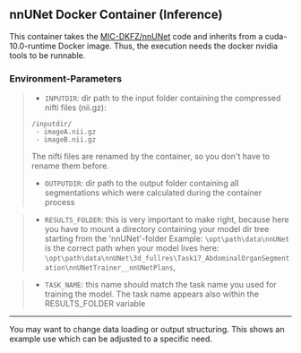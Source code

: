 ## nnUNet Docker Container (Inference)

This container takes the [MIC-DKFZ/nnUNet](https://github.com/MIC-DKFZ/nnUNet) code and inherits from a cuda-10.0-runtime Docker image. Thus, the execution needs the docker nvidia tools to be runnable.

### Environment-Parameters
> - `INPUTDIR`: dir path to the input folder containing the compressed nifti files (nii.gz):
> ```
> /inputdir/
>  - imageA.nii.gz
>  - imageB.nii.gz
> ```
> The nifti files are renamed by the container, so you don't have to rename them before.
> - `OUTPUTDIR`: dir path to the output folder containing all segmentations which were calculated during the container process

> - `RESULTS_FOLDER`: this is very important to make right, because here you have to mount a directory containing your model dir tree starting from the 'nnUNet'-folder
> Example: `\opt\path\data\nnUNet` is the correct path when your model lives here: `\opt\path\data\nnUNet\3d_fullres\Task17_AbdominalOrganSegmentation\nnUNetTrainer__nnUNetPlans`,

> - `TASK_NAME`: this name should match the task name you used for training the model. The task name appears also within the RESULTS_FOLDER variable

___
You may want to change data loading or output structuring. This shows an example use which can be adjusted to a specific need.
